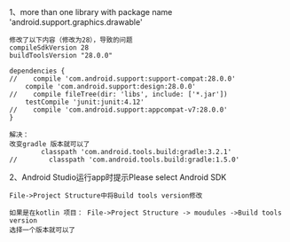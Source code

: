 1、more than one library with package name 'android.support.graphics.drawable'
```
修改了以下内容（修改为28），导致的问题
compileSdkVersion 28
buildToolsVersion "28.0.0"
    
dependencies {
//    compile 'com.android.support:support-compat:28.0.0'
    compile 'com.android.support:design:28.0.0'
//    compile fileTree(dir: 'libs', include: ['*.jar'])
    testCompile 'junit:junit:4.12'
//    compile 'com.android.support:appcompat-v7:28.0.0'
}

解决：
改变gradle 版本就可以了
        classpath 'com.android.tools.build:gradle:3.2.1'
//        classpath 'com.android.tools.build:gradle:1.5.0'

```

2、Android Studio运行app时提示Please select Android SDK
```
File->Project Structure中将Build tools version修改

如果是在kotlin 项目： File->Project Structure -> moudules ->Build tools version
选择一个版本就可以了
```